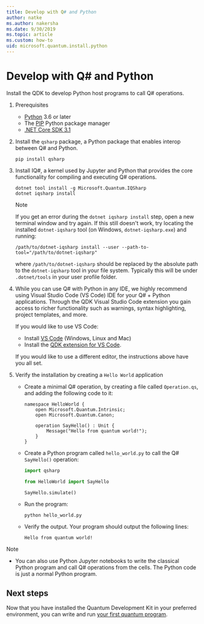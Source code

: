 ```yaml
---
title: Develop with Q# and Python
author: natke
ms.author: nakersha
ms.date: 9/30/2019
ms.topic: article
ms.custom: how-to
uid: microsoft.quantum.install.python
---
```


# Develop with Q# and Python

Install the QDK to develop Python host programs to call Q# operations.

1. Prerequisites

    - [Python](https://www.python.org/downloads/) 3.6 or later
    - The [PIP](https://pip.pypa.io/en/stable/installing) Python package manager
    - [.NET Core SDK 3.1](https://dotnet.microsoft.com/download/dotnet-core/3.1)


1. Install the `qsharp` package, a Python package that enables interop between Q# and Python.

    ```
    pip install qsharp
    ```

1. Install IQ#, a kernel used by Jupyter and Python that provides the core functionality for compiling and executing Q# operations.

    ```dotnetcli
    dotnet tool install -g Microsoft.Quantum.IQSharp
    dotnet iqsharp install
    ```

    > [!NOTE]
    > If you get an error during the `dotnet iqsharp install` step, open a new terminal window and try again.
    > If this still doesn't work, try locating the installed `dotnet-iqsharp` tool (on Windows, `dotnet-iqsharp.exe`) and running:
    > ```
    > /path/to/dotnet-iqsharp install --user --path-to-tool="/path/to/dotnet-iqsharp"
    > ```
    > where `/path/to/dotnet-iqsharp` should be replaced by the absolute path to the `dotnet-iqsharp` tool in your file system.
    > Typically this will be under `.dotnet/tools` in your user profile folder.
  
1. While you can use Q# with Python in any IDE, we highly recommend using Visual Studio Code (VS Code) IDE for your Q# + Python applications. Through the QDK Visual Studio Code extension you gain access to richer functionality such as warnings, syntax highlighting, project templates, and more.

    If you would like to use VS Code:

    - Install [VS Code](https://code.visualstudio.com/download) (Windows, Linux and Mac)
    - Install the [QDK extension for VS Code](https://marketplace.visualstudio.com/items?itemName=quantum.quantum-devkit-vscode).

    If you would like to use a different editor, the instructions above have you all set. 

1. Verify the installation by creating a `Hello World` application

    - Create a minimal Q# operation, by creating a file called `Operation.qs`, and adding the following code to it:

        ```qsharp
        namespace HelloWorld {
            open Microsoft.Quantum.Intrinsic;
            open Microsoft.Quantum.Canon;

            operation SayHello() : Unit {
                Message("Hello from quantum world!");
            }
        }
        ```

    - Create a Python program called `hello_world.py` to call the Q# `SayHello()` operation:

        ```python
        import qsharp

        from HelloWorld import SayHello

        SayHello.simulate()
        ```

    - Run the program:

        ```
        python hello_world.py
        ```

    - Verify the output. Your program should output the following lines:

        ```
        Hello from quantum world!
        ```


> [!NOTE]
> * You can also use Python Jupyter notebooks to write the classical Python program and call Q# operations from the cells. The Python code is just a normal Python program.

## Next steps

Now that you have installed the Quantum Development Kit in your preferred environment, you can write and run [your first quantum program](xref:microsoft.quantum.quickstarts.qrng).
